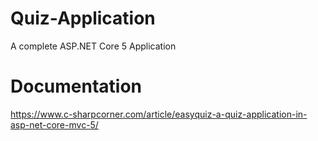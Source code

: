 # Quiz-Application
A complete ASP.NET Core 5 Application
# Documentation
https://www.c-sharpcorner.com/article/easyquiz-a-quiz-application-in-asp-net-core-mvc-5/
